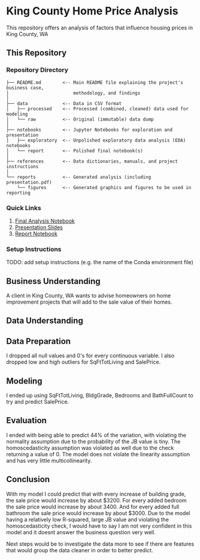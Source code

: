 # King County Home Price Analysis

This repository offers an analysis of factors that influence housing prices in King County, WA

## This Repository

### Repository Directory

```
├── README.md        <-- Main README file explaining the project's business case,
│                        methodology, and findings
│
├── data             <-- Data in CSV format
│   ├── processed    <-- Processed (combined, cleaned) data used for modeling
│   └── raw          <-- Original (immutable) data dump
│
├── notebooks        <-- Jupyter Notebooks for exploration and presentation
│   ├── exploratory  <-- Unpolished exploratory data analysis (EDA) notebooks
│   └── report       <-- Polished final notebook(s)
│
├── references       <-- Data dictionaries, manuals, and project instructions
│
└── reports          <-- Generated analysis (including presentation.pdf)
    └── figures      <-- Generated graphics and figures to be used in reporting
```

### Quick Links

1. [Final Analysis Notebook](notebooks/exploratory/Second_Mission.ipynb)
2. [Presentation Slides](reports/presentation.pdf)
3. [Report Notebook](notebooks/reports/Report.ipynb)
### Setup Instructions

TODO: add setup instructions (e.g. the name of the Conda environment file)

## Business Understanding

A client in King County, WA wants to advise homeowners on home improvement projects that will add to the sale value of their homes.

## Data Understanding


## Data Preparation

I dropped all null values and 0's for every continuous variable. I also dropped low and high outliers for SqFtTotLiving and SalePrice.

## Modeling

I ended up using SqFtTotLiving, BldgGrade, Bedrooms and BathFullCount to try and predict SalePrice.

## Evaluation

I ended with being able to predict 44% of the variation, with violating the normality assumption due to the probability of the JB value is tiny. The homoscedasticity assumption was violated as well due to the check returning a value of 0. The model does not violate the linearity assumption and has very little multicollinearity.

## Conclusion

With my model I could predict that with every increase of building grade, the sale price would increase by about $3200. For every added bedroom the sale price would increase by about 3400. And for every added full bathroom the sale price would increase by about $3000.
Due to the model having a relatively low R-squared, large JB value and violating the homoscedasticity check, I would have to say I am not very confident in this model and it doesnt answer the business question very well.

Next steps would be to investigate the data more to see if there are features that would group the data cleaner in order to better predict.